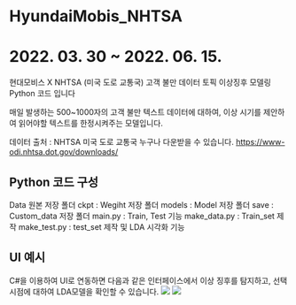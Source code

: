 # HyundaiMobis_NHTSA
# 2022. 03. 30 ~ 2022. 06. 15. 
현대모비스 X NHTSA (미국 도로 교통국) 고객 불만 데이터 토픽 이상징후 모델링 Python 코드 입니다

매일 발생하는 500~1000자의 고객 불만 텍스트 데이터에 대하여, 이상 시기를 제안하여 읽어야할 텍스트를 한정시켜주는 모델입니다. 

데이터 출처 : NHTSA 미국 도로 교통국
누구나 다운받을 수 있습니다. 
https://www-odi.nhtsa.dot.gov/downloads/

## Python 코드 구성 
Data 원본 저장 폴더 
ckpt : Wegiht 저장 폴더 
models : Model 저장 폴더
save : Custom_data 저장 폴더
main.py : Train, Test 기능 
make_data.py : Train_set 제작
make_test.py : test_set 제작 및 LDA 시각화 기능 

## UI 예시 
C#을 이용하여 UI로 연동하면 다음과 같은 인터페이스에서 이상 징후를 탐지하고, 선택 시점에 대하여 LDA모델을 확인할 수 있습니다. 
<img src="https://github.com/troy2331/HyundaiMobis_NHTSA/issues/2#issue-1272219693">
<img src="복사해온 URL">
